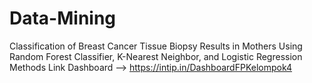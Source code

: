 # Data-Mining
Classification of Breast Cancer Tissue Biopsy Results in Mothers Using Random Forest Classifier, K-Nearest Neighbor, and Logistic Regression Methods
Link Dashboard --> https://intip.in/DashboardFPKelompok4
